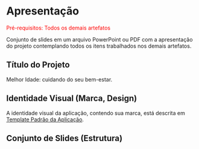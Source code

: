# Apresentação

<span style="color:red">Pré-requisitos: Todos os demais artefatos</span>

Conjunto de slides em um arquivo PowerPoint ou PDF com a apresentação do projeto contemplando todos os itens trabalhados nos demais artefatos.

## Título do Projeto

Melhor Idade: cuidando do seu bem-estar.

## Identidade Visual (Marca, Design)

A identidade visual da aplicação, contendo sua marca, está descrita em <a href="https://github.com/ICEI-PUC-Minas-PMV-ADS/pmv-ads-2023-1-e3-proj-mov-t4-melhor-idade/blob/main/docs/06-Template%20Padr%C3%A3o%20da%20Aplica%C3%A7%C3%A3o.md">Template Padrão da Aplicação</a>.

## Conjunto de Slides (Estrutura)

